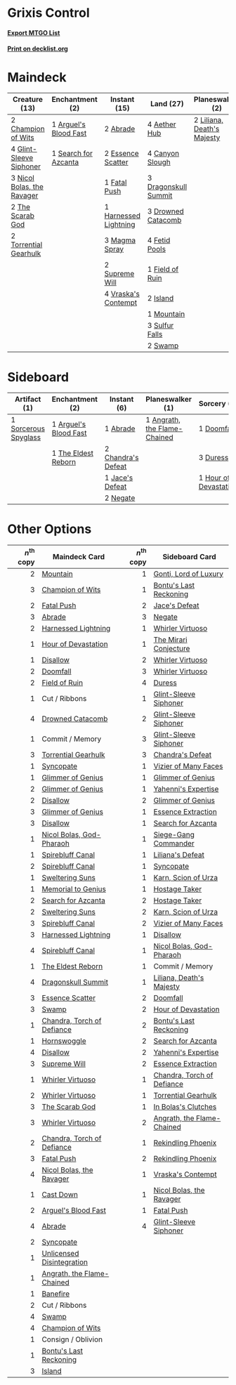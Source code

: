 # Grixis Control

#### [Export MTGO List](../collection/Grixis%20Control/Grixis%20Control.txt)
#### [Print on decklist.org](http://decklist.org/?deckmain=2%09Abrade%0A4%09Aether%20Hub%0A1%09Arguel's%20Blood%20Fast%0A4%09Canyon%20Slough%0A2%09Champion%20of%20Wits%0A1%09Doomfall%0A3%09Dragonskull%20Summit%0A3%09Drowned%20Catacomb%0A2%09Essence%20Scatter%0A1%09Fatal%20Push%0A4%09Fetid%20Pools%0A1%09Field%20of%20Ruin%0A4%09Glint-Sleeve%20Siphoner%0A1%09Harnessed%20Lightning%0A2%09Island%0A2%09Liliana,%20Death's%20Majesty%0A3%09Magma%20Spray%0A1%09Mountain%0A3%09Nicol%20Bolas,%20the%20Ravager%0A1%09Search%20for%20Azcanta%0A3%09Sulfur%20Falls%0A2%09Supreme%20Will%0A2%09Swamp%0A2%09The%20Scarab%20God%0A2%09Torrential%20Gearhulk%0A4%09Vraska's%20Contempt&deckside=1%09Abrade%0A1%09Angrath,%20the%20Flame-Chained%0A1%09Arguel's%20Blood%20Fast%0A2%09Chandra's%20Defeat%0A1%09Doomfall%0A3%09Duress%0A1%09Hour%20of%20Devastation%0A1%09Jace's%20Defeat%0A2%09Negate%0A1%09Sorcerous%20Spyglass%0A1%09The%20Eldest%20Reborn)
# Maindeck

|                                            Creature (13)                                            |                                        Enchantment (2)                                         |                                          Instant (15)                                          |                                           Land (27)                                           |                                          Planeswalker (2)                                           |                                     Sorcery (1)                                     |
|-----------------------------------------------------------------------------------------------------|------------------------------------------------------------------------------------------------|------------------------------------------------------------------------------------------------|-----------------------------------------------------------------------------------------------|-----------------------------------------------------------------------------------------------------|-------------------------------------------------------------------------------------|
|2 [Champion of Wits](http://gatherer.wizards.com/Pages/Card/Details.aspx?multiverseid=430720)        |1 [Arguel's Blood Fast](http://gatherer.wizards.com/Pages/Card/Details.aspx?multiverseid=439316)|2 [Abrade](http://gatherer.wizards.com/Pages/Card/Details.aspx?multiverseid=430772)             |4 [Aether Hub](http://gatherer.wizards.com/Pages/Card/Details.aspx?multiverseid=417815)        |2 [Liliana, Death's Majesty](http://gatherer.wizards.com/Pages/Card/Details.aspx?multiverseid=426799)|1 [Doomfall](http://gatherer.wizards.com/Pages/Card/Details.aspx?multiverseid=430751)|
|4 [Glint-Sleeve Siphoner](http://gatherer.wizards.com/Pages/Card/Details.aspx?multiverseid=423729)   |1 [Search for Azcanta](http://gatherer.wizards.com/Pages/Card/Details.aspx?multiverseid=435226) |2 [Essence Scatter](http://gatherer.wizards.com/Pages/Card/Details.aspx?multiverseid=438446)    |4 [Canyon Slough](http://gatherer.wizards.com/Pages/Card/Details.aspx?multiverseid=426941)     |                                                                                                     |                                                                                     |
|3 [Nicol Bolas, the Ravager](http://gatherer.wizards.com/Pages/Card/Details.aspx?multiverseid=447354)|                                                                                                |1 [Fatal Push](http://gatherer.wizards.com/Pages/Card/Details.aspx?multiverseid=423724)         |3 [Dragonskull Summit](http://gatherer.wizards.com/Pages/Card/Details.aspx?multiverseid=420909)|                                                                                                     |                                                                                     |
|2 [The Scarab God](http://gatherer.wizards.com/Pages/Card/Details.aspx?multiverseid=430688)          |                                                                                                |1 [Harnessed Lightning](http://gatherer.wizards.com/Pages/Card/Details.aspx?multiverseid=417690)|3 [Drowned Catacomb](http://gatherer.wizards.com/Pages/Card/Details.aspx?multiverseid=430633)  |                                                                                                     |                                                                                     |
|2 [Torrential Gearhulk](http://gatherer.wizards.com/Pages/Card/Details.aspx?multiverseid=420589)     |                                                                                                |3 [Magma Spray](http://gatherer.wizards.com/Pages/Card/Details.aspx?multiverseid=338470)        |4 [Fetid Pools](http://gatherer.wizards.com/Pages/Card/Details.aspx?multiverseid=426945)       |                                                                                                     |                                                                                     |
|                                                                                                     |                                                                                                |2 [Supreme Will](http://gatherer.wizards.com/Pages/Card/Details.aspx?multiverseid=430738)       |1 [Field of Ruin](http://gatherer.wizards.com/Pages/Card/Details.aspx?multiverseid=435415)     |                                                                                                     |                                                                                     |
|                                                                                                     |                                                                                                |4 [Vraska's Contempt](http://gatherer.wizards.com/Pages/Card/Details.aspx?multiverseid=435283)  |2 [Island](http://gatherer.wizards.com/Pages/Card/Details.aspx?multiverseid=439602)            |                                                                                                     |                                                                                     |
|                                                                                                     |                                                                                                |                                                                                                |1 [Mountain](http://gatherer.wizards.com/Pages/Card/Details.aspx?multiverseid=439604)          |                                                                                                     |                                                                                     |
|                                                                                                     |                                                                                                |                                                                                                |3 [Sulfur Falls](http://gatherer.wizards.com/Pages/Card/Details.aspx?multiverseid=241987)      |                                                                                                     |                                                                                     |
|                                                                                                     |                                                                                                |                                                                                                |2 [Swamp](http://gatherer.wizards.com/Pages/Card/Details.aspx?multiverseid=439603)             |                                                                                                     |                                                                                     |


# Sideboard

|                                         Artifact (1)                                          |                                        Enchantment (2)                                         |                                         Instant (6)                                         |                                           Planeswalker (1)                                            |                                          Sorcery (5)                                           |
|-----------------------------------------------------------------------------------------------|------------------------------------------------------------------------------------------------|---------------------------------------------------------------------------------------------|-------------------------------------------------------------------------------------------------------|------------------------------------------------------------------------------------------------|
|1 [Sorcerous Spyglass](http://gatherer.wizards.com/Pages/Card/Details.aspx?multiverseid=435407)|1 [Arguel's Blood Fast](http://gatherer.wizards.com/Pages/Card/Details.aspx?multiverseid=439316)|1 [Abrade](http://gatherer.wizards.com/Pages/Card/Details.aspx?multiverseid=430772)          |1 [Angrath, the Flame-Chained](http://gatherer.wizards.com/Pages/Card/Details.aspx?multiverseid=439809)|1 [Doomfall](http://gatherer.wizards.com/Pages/Card/Details.aspx?multiverseid=430751)           |
|                                                                                               |1 [The Eldest Reborn](http://gatherer.wizards.com/Pages/Card/Details.aspx?multiverseid=442978)  |2 [Chandra's Defeat](http://gatherer.wizards.com/Pages/Card/Details.aspx?multiverseid=430775)|                                                                                                       |3 [Duress](http://gatherer.wizards.com/Pages/Card/Details.aspx?multiverseid=270465)             |
|                                                                                               |                                                                                                |1 [Jace's Defeat](http://gatherer.wizards.com/Pages/Card/Details.aspx?multiverseid=430727)   |                                                                                                       |1 [Hour of Devastation](http://gatherer.wizards.com/Pages/Card/Details.aspx?multiverseid=430786)|
|                                                                                               |                                                                                                |2 [Negate](http://gatherer.wizards.com/Pages/Card/Details.aspx?multiverseid=447135)          |                                                                                                       |                                                                                                |


# Other Options

|*n*<sup>th</sup> copy|                                            Maindeck Card                                            |*n*<sup>th</sup> copy|                                           Sideboard Card                                            |
|--------------------:|-----------------------------------------------------------------------------------------------------|--------------------:|-----------------------------------------------------------------------------------------------------|
|                    2|[Mountain](http://gatherer.wizards.com/Pages/Card/Details.aspx?multiverseid=439604)                  |                    1|[Gonti, Lord of Luxury](http://gatherer.wizards.com/Pages/Card/Details.aspx?multiverseid=417657)     |
|                    3|[Champion of Wits](http://gatherer.wizards.com/Pages/Card/Details.aspx?multiverseid=430720)          |                    1|[Bontu's Last Reckoning](http://gatherer.wizards.com/Pages/Card/Details.aspx?multiverseid=430749)    |
|                    2|[Fatal Push](http://gatherer.wizards.com/Pages/Card/Details.aspx?multiverseid=423724)                |                    2|[Jace's Defeat](http://gatherer.wizards.com/Pages/Card/Details.aspx?multiverseid=430727)             |
|                    3|[Abrade](http://gatherer.wizards.com/Pages/Card/Details.aspx?multiverseid=430772)                    |                    3|[Negate](http://gatherer.wizards.com/Pages/Card/Details.aspx?multiverseid=447135)                    |
|                    2|[Harnessed Lightning](http://gatherer.wizards.com/Pages/Card/Details.aspx?multiverseid=417690)       |                    1|[Whirler Virtuoso](http://gatherer.wizards.com/Pages/Card/Details.aspx?multiverseid=417763)          |
|                    1|[Hour of Devastation](http://gatherer.wizards.com/Pages/Card/Details.aspx?multiverseid=430786)       |                    1|[The Mirari Conjecture](http://gatherer.wizards.com/Pages/Card/Details.aspx?multiverseid=442945)     |
|                    1|[Disallow](http://gatherer.wizards.com/Pages/Card/Details.aspx?multiverseid=423698)                  |                    2|[Whirler Virtuoso](http://gatherer.wizards.com/Pages/Card/Details.aspx?multiverseid=417763)          |
|                    2|[Doomfall](http://gatherer.wizards.com/Pages/Card/Details.aspx?multiverseid=430751)                  |                    3|[Whirler Virtuoso](http://gatherer.wizards.com/Pages/Card/Details.aspx?multiverseid=417763)          |
|                    2|[Field of Ruin](http://gatherer.wizards.com/Pages/Card/Details.aspx?multiverseid=435415)             |                    4|[Duress](http://gatherer.wizards.com/Pages/Card/Details.aspx?multiverseid=270465)                    |
|                    1|Cut / Ribbons                                                                                        |                    1|[Glint-Sleeve Siphoner](http://gatherer.wizards.com/Pages/Card/Details.aspx?multiverseid=423729)     |
|                    4|[Drowned Catacomb](http://gatherer.wizards.com/Pages/Card/Details.aspx?multiverseid=430633)          |                    2|[Glint-Sleeve Siphoner](http://gatherer.wizards.com/Pages/Card/Details.aspx?multiverseid=423729)     |
|                    1|Commit / Memory                                                                                      |                    3|[Glint-Sleeve Siphoner](http://gatherer.wizards.com/Pages/Card/Details.aspx?multiverseid=423729)     |
|                    3|[Torrential Gearhulk](http://gatherer.wizards.com/Pages/Card/Details.aspx?multiverseid=420589)       |                    3|[Chandra's Defeat](http://gatherer.wizards.com/Pages/Card/Details.aspx?multiverseid=430775)          |
|                    1|[Syncopate](http://gatherer.wizards.com/Pages/Card/Details.aspx?multiverseid=270369)                 |                    1|[Vizier of Many Faces](http://gatherer.wizards.com/Pages/Card/Details.aspx?multiverseid=426776)      |
|                    1|[Glimmer of Genius](http://gatherer.wizards.com/Pages/Card/Details.aspx?multiverseid=417622)         |                    1|[Glimmer of Genius](http://gatherer.wizards.com/Pages/Card/Details.aspx?multiverseid=417622)         |
|                    2|[Glimmer of Genius](http://gatherer.wizards.com/Pages/Card/Details.aspx?multiverseid=417622)         |                    1|[Yahenni's Expertise](http://gatherer.wizards.com/Pages/Card/Details.aspx?multiverseid=423742)       |
|                    2|[Disallow](http://gatherer.wizards.com/Pages/Card/Details.aspx?multiverseid=423698)                  |                    2|[Glimmer of Genius](http://gatherer.wizards.com/Pages/Card/Details.aspx?multiverseid=417622)         |
|                    3|[Glimmer of Genius](http://gatherer.wizards.com/Pages/Card/Details.aspx?multiverseid=417622)         |                    1|[Essence Extraction](http://gatherer.wizards.com/Pages/Card/Details.aspx?multiverseid=417653)        |
|                    3|[Disallow](http://gatherer.wizards.com/Pages/Card/Details.aspx?multiverseid=423698)                  |                    1|[Search for Azcanta](http://gatherer.wizards.com/Pages/Card/Details.aspx?multiverseid=435226)        |
|                    1|[Nicol Bolas, God-Pharaoh](http://gatherer.wizards.com/Pages/Card/Details.aspx?multiverseid=430829)  |                    1|[Siege-Gang Commander](http://gatherer.wizards.com/Pages/Card/Details.aspx?multiverseid=413689)      |
|                    1|[Spirebluff Canal](http://gatherer.wizards.com/Pages/Card/Details.aspx?multiverseid=417822)          |                    1|[Liliana's Defeat](http://gatherer.wizards.com/Pages/Card/Details.aspx?multiverseid=430757)          |
|                    2|[Spirebluff Canal](http://gatherer.wizards.com/Pages/Card/Details.aspx?multiverseid=417822)          |                    1|[Syncopate](http://gatherer.wizards.com/Pages/Card/Details.aspx?multiverseid=270369)                 |
|                    1|[Sweltering Suns](http://gatherer.wizards.com/Pages/Card/Details.aspx?multiverseid=426851)           |                    1|[Karn, Scion of Urza](http://gatherer.wizards.com/Pages/Card/Details.aspx?multiverseid=442889)       |
|                    1|[Memorial to Genius](http://gatherer.wizards.com/Pages/Card/Details.aspx?multiverseid=443131)        |                    1|[Hostage Taker](http://gatherer.wizards.com/Pages/Card/Details.aspx?multiverseid=435379)             |
|                    2|[Search for Azcanta](http://gatherer.wizards.com/Pages/Card/Details.aspx?multiverseid=435226)        |                    2|[Hostage Taker](http://gatherer.wizards.com/Pages/Card/Details.aspx?multiverseid=435379)             |
|                    2|[Sweltering Suns](http://gatherer.wizards.com/Pages/Card/Details.aspx?multiverseid=426851)           |                    2|[Karn, Scion of Urza](http://gatherer.wizards.com/Pages/Card/Details.aspx?multiverseid=442889)       |
|                    3|[Spirebluff Canal](http://gatherer.wizards.com/Pages/Card/Details.aspx?multiverseid=417822)          |                    2|[Vizier of Many Faces](http://gatherer.wizards.com/Pages/Card/Details.aspx?multiverseid=426776)      |
|                    3|[Harnessed Lightning](http://gatherer.wizards.com/Pages/Card/Details.aspx?multiverseid=417690)       |                    1|[Disallow](http://gatherer.wizards.com/Pages/Card/Details.aspx?multiverseid=423698)                  |
|                    4|[Spirebluff Canal](http://gatherer.wizards.com/Pages/Card/Details.aspx?multiverseid=417822)          |                    1|[Nicol Bolas, God-Pharaoh](http://gatherer.wizards.com/Pages/Card/Details.aspx?multiverseid=430829)  |
|                    1|[The Eldest Reborn](http://gatherer.wizards.com/Pages/Card/Details.aspx?multiverseid=442978)         |                    1|Commit / Memory                                                                                      |
|                    4|[Dragonskull Summit](http://gatherer.wizards.com/Pages/Card/Details.aspx?multiverseid=420909)        |                    1|[Liliana, Death's Majesty](http://gatherer.wizards.com/Pages/Card/Details.aspx?multiverseid=426799)  |
|                    3|[Essence Scatter](http://gatherer.wizards.com/Pages/Card/Details.aspx?multiverseid=438446)           |                    2|[Doomfall](http://gatherer.wizards.com/Pages/Card/Details.aspx?multiverseid=430751)                  |
|                    3|[Swamp](http://gatherer.wizards.com/Pages/Card/Details.aspx?multiverseid=439603)                     |                    2|[Hour of Devastation](http://gatherer.wizards.com/Pages/Card/Details.aspx?multiverseid=430786)       |
|                    1|[Chandra, Torch of Defiance](http://gatherer.wizards.com/Pages/Card/Details.aspx?multiverseid=417683)|                    2|[Bontu's Last Reckoning](http://gatherer.wizards.com/Pages/Card/Details.aspx?multiverseid=430749)    |
|                    1|[Hornswoggle](http://gatherer.wizards.com/Pages/Card/Details.aspx?multiverseid=439696)               |                    2|[Search for Azcanta](http://gatherer.wizards.com/Pages/Card/Details.aspx?multiverseid=435226)        |
|                    4|[Disallow](http://gatherer.wizards.com/Pages/Card/Details.aspx?multiverseid=423698)                  |                    2|[Yahenni's Expertise](http://gatherer.wizards.com/Pages/Card/Details.aspx?multiverseid=423742)       |
|                    3|[Supreme Will](http://gatherer.wizards.com/Pages/Card/Details.aspx?multiverseid=430738)              |                    2|[Essence Extraction](http://gatherer.wizards.com/Pages/Card/Details.aspx?multiverseid=417653)        |
|                    1|[Whirler Virtuoso](http://gatherer.wizards.com/Pages/Card/Details.aspx?multiverseid=417763)          |                    1|[Chandra, Torch of Defiance](http://gatherer.wizards.com/Pages/Card/Details.aspx?multiverseid=417683)|
|                    2|[Whirler Virtuoso](http://gatherer.wizards.com/Pages/Card/Details.aspx?multiverseid=417763)          |                    1|[Torrential Gearhulk](http://gatherer.wizards.com/Pages/Card/Details.aspx?multiverseid=420589)       |
|                    3|[The Scarab God](http://gatherer.wizards.com/Pages/Card/Details.aspx?multiverseid=430688)            |                    1|[In Bolas's Clutches](http://gatherer.wizards.com/Pages/Card/Details.aspx?multiverseid=442942)       |
|                    3|[Whirler Virtuoso](http://gatherer.wizards.com/Pages/Card/Details.aspx?multiverseid=417763)          |                    2|[Angrath, the Flame-Chained](http://gatherer.wizards.com/Pages/Card/Details.aspx?multiverseid=439809)|
|                    2|[Chandra, Torch of Defiance](http://gatherer.wizards.com/Pages/Card/Details.aspx?multiverseid=417683)|                    1|[Rekindling Phoenix](http://gatherer.wizards.com/Pages/Card/Details.aspx?multiverseid=439768)        |
|                    3|[Fatal Push](http://gatherer.wizards.com/Pages/Card/Details.aspx?multiverseid=423724)                |                    2|[Rekindling Phoenix](http://gatherer.wizards.com/Pages/Card/Details.aspx?multiverseid=439768)        |
|                    4|[Nicol Bolas, the Ravager](http://gatherer.wizards.com/Pages/Card/Details.aspx?multiverseid=447354)  |                    1|[Vraska's Contempt](http://gatherer.wizards.com/Pages/Card/Details.aspx?multiverseid=435283)         |
|                    1|[Cast Down](http://gatherer.wizards.com/Pages/Card/Details.aspx?multiverseid=442969)                 |                    1|[Nicol Bolas, the Ravager](http://gatherer.wizards.com/Pages/Card/Details.aspx?multiverseid=447354)  |
|                    2|[Arguel's Blood Fast](http://gatherer.wizards.com/Pages/Card/Details.aspx?multiverseid=439316)       |                    1|[Fatal Push](http://gatherer.wizards.com/Pages/Card/Details.aspx?multiverseid=423724)                |
|                    4|[Abrade](http://gatherer.wizards.com/Pages/Card/Details.aspx?multiverseid=430772)                    |                    4|[Glint-Sleeve Siphoner](http://gatherer.wizards.com/Pages/Card/Details.aspx?multiverseid=423729)     |
|                    2|[Syncopate](http://gatherer.wizards.com/Pages/Card/Details.aspx?multiverseid=270369)                 |                     |                                                                                                     |
|                    1|[Unlicensed Disintegration](http://gatherer.wizards.com/Pages/Card/Details.aspx?multiverseid=417760) |                     |                                                                                                     |
|                    1|[Angrath, the Flame-Chained](http://gatherer.wizards.com/Pages/Card/Details.aspx?multiverseid=439809)|                     |                                                                                                     |
|                    1|[Banefire](http://gatherer.wizards.com/Pages/Card/Details.aspx?multiverseid=397676)                  |                     |                                                                                                     |
|                    2|Cut / Ribbons                                                                                        |                     |                                                                                                     |
|                    4|[Swamp](http://gatherer.wizards.com/Pages/Card/Details.aspx?multiverseid=439603)                     |                     |                                                                                                     |
|                    4|[Champion of Wits](http://gatherer.wizards.com/Pages/Card/Details.aspx?multiverseid=430720)          |                     |                                                                                                     |
|                    1|Consign / Oblivion                                                                                   |                     |                                                                                                     |
|                    1|[Bontu's Last Reckoning](http://gatherer.wizards.com/Pages/Card/Details.aspx?multiverseid=430749)    |                     |                                                                                                     |
|                    3|[Island](http://gatherer.wizards.com/Pages/Card/Details.aspx?multiverseid=439602)                    |                     |                                                                                                     |

